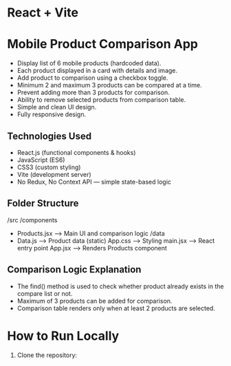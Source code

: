 # React + Vite

# Mobile Product Comparison App
- Display list of 6 mobile products (hardcoded data).
- Each product displayed in a card with details and image.
- Add product to comparison using a checkbox toggle.
- Minimum 2 and maximum 3 products can be compared at a time.
- Prevent adding more than 3 products for comparison.
- Ability to remove selected products from comparison table.
- Simple and clean UI design.
- Fully responsive design.

## Technologies Used
- React.js (functional components & hooks)
- JavaScript (ES6)
- CSS3 (custom styling)
- Vite (development server)
- No Redux, No Context API — simple state-based logic

## Folder Structure
/src
/components
- Products.jsx --> Main UI and comparison logic
/data
- Data.js --> Product data (static)
App.css --> Styling
main.jsx --> React entry point
App.jsx --> Renders Products component

## Comparison Logic Explanation
- The find() method is used to check whether product already exists in the compare list or not.
- Maximum of 3 products can be added for comparison.
- Comparison table renders only when at least 2 products are selected.

# How to Run Locally
1. Clone the repository: